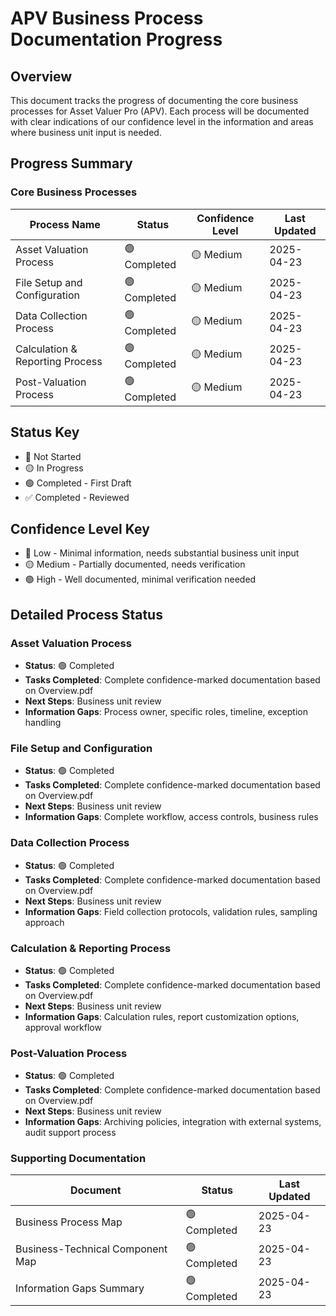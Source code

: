 # APV Business Process Documentation Progress

## Overview
This document tracks the progress of documenting the core business processes for Asset Valuer Pro (APV). Each process will be documented with clear indications of our confidence level in the information and areas where business unit input is needed.

## Progress Summary

### Core Business Processes
| Process Name | Status | Confidence Level | Last Updated |
|--------------|--------|------------------|--------------|
| Asset Valuation Process | 🟢 Completed | 🟡 Medium | 2025-04-23 |
| File Setup and Configuration | 🟢 Completed | 🟡 Medium | 2025-04-23 |
| Data Collection Process | 🟢 Completed | 🟡 Medium | 2025-04-23 |
| Calculation & Reporting Process | 🟢 Completed | 🟡 Medium | 2025-04-23 |
| Post-Valuation Process | 🟢 Completed | 🟡 Medium | 2025-04-23 |

## Status Key
- 🔴 Not Started
- 🟡 In Progress
- 🟢 Completed - First Draft
- ✅ Completed - Reviewed

## Confidence Level Key
- 🔴 Low - Minimal information, needs substantial business unit input
- 🟡 Medium - Partially documented, needs verification
- 🟢 High - Well documented, minimal verification needed

## Detailed Process Status

### Asset Valuation Process
- **Status**: 🟢 Completed
- **Tasks Completed**: Complete confidence-marked documentation based on Overview.pdf
- **Next Steps**: Business unit review
- **Information Gaps**: Process owner, specific roles, timeline, exception handling

### File Setup and Configuration
- **Status**: 🟢 Completed
- **Tasks Completed**: Complete confidence-marked documentation based on Overview.pdf
- **Next Steps**: Business unit review
- **Information Gaps**: Complete workflow, access controls, business rules

### Data Collection Process
- **Status**: 🟢 Completed
- **Tasks Completed**: Complete confidence-marked documentation based on Overview.pdf
- **Next Steps**: Business unit review
- **Information Gaps**: Field collection protocols, validation rules, sampling approach

### Calculation & Reporting Process
- **Status**: 🟢 Completed
- **Tasks Completed**: Complete confidence-marked documentation based on Overview.pdf
- **Next Steps**: Business unit review
- **Information Gaps**: Calculation rules, report customization options, approval workflow

### Post-Valuation Process
- **Status**: 🟢 Completed
- **Tasks Completed**: Complete confidence-marked documentation based on Overview.pdf
- **Next Steps**: Business unit review
- **Information Gaps**: Archiving policies, integration with external systems, audit support process

### Supporting Documentation
| Document | Status | Last Updated |
|----------|--------|------------|
| Business Process Map | 🟢 Completed | 2025-04-23 |
| Business-Technical Component Map | 🟢 Completed | 2025-04-23 |
| Information Gaps Summary | 🟢 Completed | 2025-04-23 |
